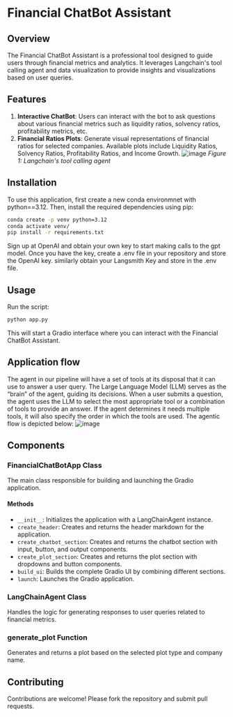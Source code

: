 # Financial ChatBot Assistant

## Overview
The Financial ChatBot Assistant is a professional tool designed to guide users through financial metrics and analytics. It leverages Langchain's tool calling agent and data visualization to provide insights and visualizations based on user queries.

## Features
1. **Interactive ChatBot**: Users can interact with the bot to ask questions about various financial metrics such as liquidity ratios, solvency ratios, profitability metrics, etc.
2. **Financial Ratios Plots**: Generate visual representations of financial ratios for selected companies. Available plots include Liquidity Ratios, Solvency Ratios, Profitability Ratios, and Income Growth.
![image](https://github.com/user-attachments/assets/42cac309-0bc8-4412-895d-c1bc339a63e7)
*Figure 1: Langchain's tool calling agent*

## Installation
To use this application, first create a new conda environmnet with python==3.12. Then, install the required dependencies using pip:

```bash
conda create -p venv python=3.12
conda activate venv/
pip install -r requirements.txt
```

Sign up at OpenAI and obtain your own key to start making calls to the gpt model. Once you have the key, create a .env file in your repository and store the OpenAI key. similarly obtain your Langsmith Key and store in the .env file.

## Usage
Run the script:

```bash
python app.py
```

This will start a Gradio interface where you can interact with the Financial ChatBot Assistant.
## Application flow
The agent in our pipeline will have a set of tools at its disposal that it can use to answer a user query. The Large Language Model (LLM) serves as the “brain” of the agent, guiding its decisions. When a user submits a question, the agent uses the LLM to select the most appropriate tool or a combination of tools to provide an answer. If the agent determines it needs multiple tools, it will also specify the order in which the tools are used. The agentic flow is depicted below:
![image](https://github.com/user-attachments/assets/ebda33fa-21e5-4ff3-9607-058b6fb067f3)


## Components
### FinancialChatBotApp Class
The main class responsible for building and launching the Gradio application.

#### Methods
- `__init__`: Initializes the application with a LangChainAgent instance.
- `create_header`: Creates and returns the header markdown for the application.
- `create_chatbot_section`: Creates and returns the chatbot section with input, button, and output components.
- `create_plot_section`: Creates and returns the plot section with dropdowns and button components.
- `build_ui`: Builds the complete Gradio UI by combining different sections.
- `launch`: Launches the Gradio application.

### LangChainAgent Class
Handles the logic for generating responses to user queries related to financial metrics.

### generate_plot Function
Generates and returns a plot based on the selected plot type and company name.

## Contributing
Contributions are welcome! Please fork the repository and submit pull requests.

